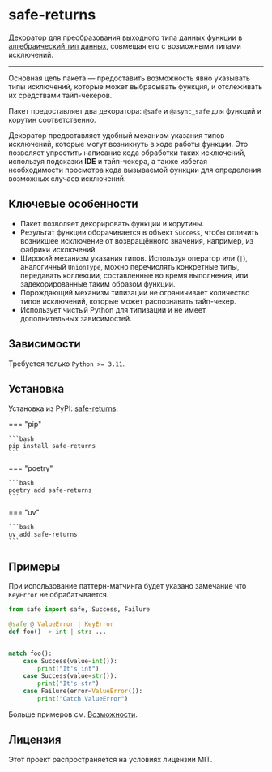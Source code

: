 # safe-returns

Декоратор для преобразования выходного типа данных функции в
[алгебраический тип данных](https://ru.wikipedia.org/wiki/Алгебраический_тип_данных),
совмещая его с возможными типами исключений.

---

Основная цель пакета — предоставить возможность явно указывать типы исключений, которые может
выбрасывать функция, и отслеживать их средствами тайп-чекеров.

Пакет предоставляет два декоратора: `@safe` и `@async_safe` для функций и корутин соответственно.

Декоратор предоставляет удобный механизм указания типов исключений, которые могут возникнуть
в ходе работы функции. Это позволяет упростить написание кода обработки таких исключений,
используя подсказки **IDE** и тайп-чекера, а также избегая необходимости просмотра кода вызываемой
функции для определения возможных случаев исключений.

## Ключевые особенности

- Пакет позволяет декорировать функции и корутины.
- Результат функции оборачивается в объект `Success`, чтобы отличить возникшее исключение от
  возвращённого значения, например, из фабрики исключений.
- Широкий механизм указания типов. Используя оператор *или* (`|`), аналогичный `UnionType`, можно
  перечислять конкретные типы, передавать коллекции, составленные во время выполнения, или
  задекорированные таким образом функции.
- Порождающий механизм типизации не ограничивает количество типов исключений, которые
  может распознавать тайп-чекер.
- Использует чистый Python для типизации и не имеет дополнительных зависимостей.

## Зависимости

Требуется только `Python >= 3.11`.

## Установка

Установка из PyPI: [safe-returns](https://pypi.org/project/safe-returns/).

=== "pip"

    ```bash
    pip install safe-returns
    ```
=== "poetry"

    ```bash
    poetry add safe-returns
    ```
=== "uv"

    ```bash
    uv add safe-returns
    ```

## Примеры

При использование паттерн-матчинга будет указано замечание что `KeyError` не обрабатывается.

```python
from safe import safe, Success, Failure

@safe @ ValueError | KeyError
def foo() -> int | str: ...


match foo():
    case Success(value=int()):
        print("It's int")
    case Success(value=str()):
        print("It's str")
    case Failure(error=ValueError()):
        print("Catch ValueError")
```

Больше примеров см. [Возможности](features.md).

## Лицензия

Этот проект распространяется на условиях лицензии MIT.

